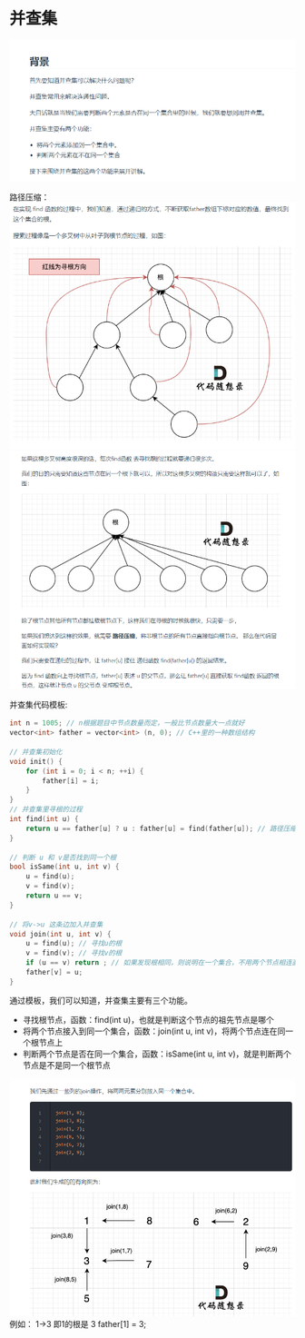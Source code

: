 # **并查集**
![](2023-08-18-13-27-24.png)

路径压缩：
![](2023-08-21-16-07-35.png)
![](2023-08-21-16-07-55.png)

并查集代码模板:
```C++
int n = 1005; // n根据题目中节点数量而定，一般比节点数量大一点就好
vector<int> father = vector<int> (n, 0); // C++里的一种数组结构

// 并查集初始化
void init() {
    for (int i = 0; i < n; ++i) {
        father[i] = i;
    }
}
// 并查集里寻根的过程
int find(int u) {
    return u == father[u] ? u : father[u] = find(father[u]); // 路径压缩
}

// 判断 u 和 v是否找到同一个根
bool isSame(int u, int v) {
    u = find(u);
    v = find(v);
    return u == v;
}

// 将v->u 这条边加入并查集
void join(int u, int v) {
    u = find(u); // 寻找u的根
    v = find(v); // 寻找v的根
    if (u == v) return ; // 如果发现根相同，则说明在一个集合，不用两个节点相连直接返回
    father[v] = u;
}
```

通过模板，我们可以知道，并查集主要有三个功能。
- 寻找根节点，函数：find(int u)，也就是判断这个节点的祖先节点是哪个
- 将两个节点接入到同一个集合，函数：join(int u, int v)，将两个节点连在同一个根节点上
- 判断两个节点是否在同一个集合，函数：isSame(int u, int v)，就是判断两个节点是不是同一个根节点
 
![](2023-09-05-10-03-42.png)
例如： 1->3 即1的根是 3  father[1] = 3;